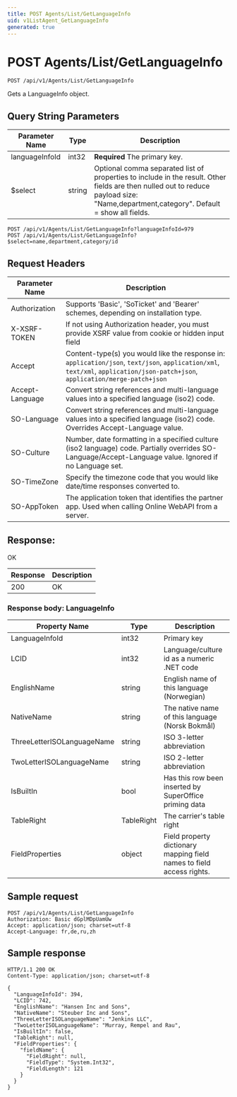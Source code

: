 ```yaml
---
title: POST Agents/List/GetLanguageInfo
uid: v1ListAgent_GetLanguageInfo
generated: true
---
```


# POST Agents/List/GetLanguageInfo

```http
POST /api/v1/Agents/List/GetLanguageInfo
```

Gets a LanguageInfo object.







## Query String Parameters

| Parameter Name | Type |  Description |
|----------------|------|--------------|
| languageInfoId | int32 | **Required** The primary key. |
| $select | string |  Optional comma separated list of properties to include in the result. Other fields are then nulled out to reduce payload size: "Name,department,category". Default = show all fields. |

```http
POST /api/v1/Agents/List/GetLanguageInfo?languageInfoId=979
POST /api/v1/Agents/List/GetLanguageInfo?$select=name,department,category/id
```


## Request Headers

| Parameter Name | Description |
|----------------|-------------|
| Authorization  | Supports 'Basic', 'SoTicket' and 'Bearer' schemes, depending on installation type. |
| X-XSRF-TOKEN   | If not using Authorization header, you must provide XSRF value from cookie or hidden input field |
| Accept         | Content-type(s) you would like the response in: `application/json`, `text/json`, `application/xml`, `text/xml`, `application/json-patch+json`, `application/merge-patch+json` |
| Accept-Language | Convert string references and multi-language values into a specified language (iso2) code. |
| SO-Language | Convert string references and multi-language values into a specified language (iso2) code. Overrides Accept-Language value. |
| SO-Culture | Number, date formatting in a specified culture (iso2 language) code. Partially overrides SO-Language/Accept-Language value. Ignored if no Language set. |
| SO-TimeZone | Specify the timezone code that you would like date/time responses converted to. |
| SO-AppToken | The application token that identifies the partner app. Used when calling Online WebAPI from a server. |


## Response:

OK

| Response | Description |
|----------------|-------------|
| 200 | OK |

### Response body: LanguageInfo

| Property Name | Type |  Description |
|----------------|------|--------------|
| LanguageInfoId | int32 | Primary key |
| LCID | int32 | Language/culture id as a numeric .NET code |
| EnglishName | string | English name of this language (Norwegian) |
| NativeName | string | The native name of this language (Norsk Bokmål) |
| ThreeLetterISOLanguageName | string | ISO 3-letter abbreviation |
| TwoLetterISOLanguageName | string | ISO 2-letter abbreviation |
| IsBuiltIn | bool | Has this row been inserted by SuperOffice priming data |
| TableRight | TableRight | The carrier's table right |
| FieldProperties | object | Field property dictionary mapping field names to field access rights. |

## Sample request

```http!
POST /api/v1/Agents/List/GetLanguageInfo
Authorization: Basic dGplMDpUamUw
Accept: application/json; charset=utf-8
Accept-Language: fr,de,ru,zh
```

## Sample response

```http_
HTTP/1.1 200 OK
Content-Type: application/json; charset=utf-8

{
  "LanguageInfoId": 394,
  "LCID": 742,
  "EnglishName": "Hansen Inc and Sons",
  "NativeName": "Steuber Inc and Sons",
  "ThreeLetterISOLanguageName": "Jenkins LLC",
  "TwoLetterISOLanguageName": "Murray, Rempel and Rau",
  "IsBuiltIn": false,
  "TableRight": null,
  "FieldProperties": {
    "fieldName": {
      "FieldRight": null,
      "FieldType": "System.Int32",
      "FieldLength": 121
    }
  }
}
```